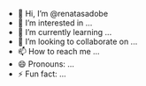 - 👋 Hi, I’m @renatasadobe
- 👀 I’m interested in ...
- 🌱 I’m currently learning ...
- 💞️ I’m looking to collaborate on ...
- 📫 How to reach me ...
- 😄 Pronouns: ...
- ⚡ Fun fact: ...

<!---
renatasadobe/renatasadobe is a ✨ special ✨ repository because its `README.md` (this file) appears on your GitHub profile.
You can click the Preview link to take a look at your changes.
--->
